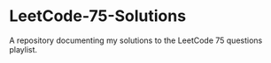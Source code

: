 # LeetCode-75-Solutions
A repository documenting my solutions to the LeetCode 75 questions playlist.
